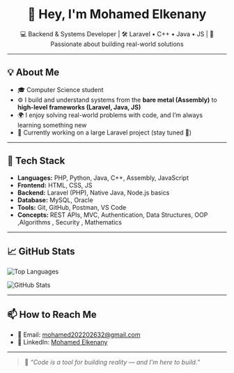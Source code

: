 <h1 align="center">👋 Hey, I'm Mohamed Elkenany</h1>

<p align="center">
💻 Backend & Systems Developer | 🛠 Laravel • C++ • Java • JS | 🚀 Passionate about building real-world solutions
</p>

---

## 💡 About Me

- 🎓 Computer Science student
- ⚙️ I build and understand systems from the **bare metal (Assembly)** to **high-level frameworks (Laravel, Java, JS)**
- 🌍 I enjoy solving real-world problems with code, and I’m always learning something new
- 🔭 Currently working on a large Laravel project (stay tuned 👀)

---

## 🔧 Tech Stack

- **Languages:** PHP, Python, Java, C++, Assembly, JavaScript
- **Frontend:** HTML, CSS, JS
- **Backend:** Laravel (PHP), Native Java, Node.js basics
- **Database:** MySQL, Oracle
- **Tools:** Git, GitHub, Postman, VS Code
- **Concepts:** REST APIs, MVC, Authentication, Data Structures, OOP ,Algorithms , Security , Mathematics

---

## 📈 GitHub Stats

![Top Languages](https://github-readme-stats.vercel.app/api/top-langs/?username=mohamedtarek64&layout=compact&theme=radical)

![GitHub Stats](https://github-readme-stats.vercel.app/api?username=mohamedtarek64&show_icons=true&theme=radical)

---

## 📫 How to Reach Me

- 📧 Email: mohamed202202632@gmail.com  
- 🔗 LinkedIn: [Mohamed Elkenany](https://www.linkedin.com/in/mohamed-elkenany-41aab6264/)

---

> 🚀 *“Code is a tool for building reality — and I'm here to build.”*
